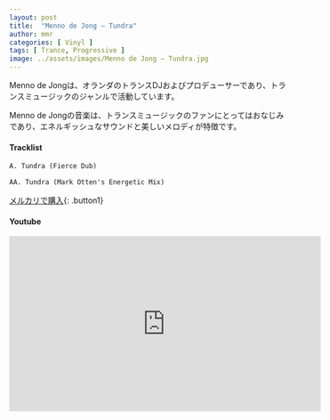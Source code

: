 ```yaml
---
layout: post
title:  "Menno de Jong – Tundra"
author: mmr
categories: [ Vinyl ]
tags: [ Trance, Progressive ]
image: ../assets/images/Menno de Jong – Tundra.jpg
---
```


Menno de Jongは、オランダのトランスDJおよびプロデューサーであり、トランスミュージックのジャンルで活動しています。

Menno de Jongの音楽は、トランスミュージックのファンにとってはおなじみであり、エネルギッシュなサウンドと美しいメロディが特徴です。

#### Tracklist
```md
A. Tundra (Fierce Dub)

AA. Tundra (Mark Otten's Energetic Mix)
```

[メルカリで購入](https://jp.mercari.com/item/m64985374151?afid=6142608987){: .button1}

#### Youtube
<iframe width="560" height="315" src="https://www.youtube.com/embed/tWd7j_UOjCk?si=k69mTXp19uIM9Adk" title="YouTube video player" frameborder="0" allow="accelerometer; autoplay; clipboard-write; encrypted-media; gyroscope; picture-in-picture; web-share" referrerpolicy="strict-origin-when-cross-origin" allowfullscreen></iframe>